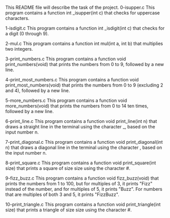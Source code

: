 This README file will describe the task of the project.
0-isupper.c
This program contains a function int _isupper(int c) that checks for uppercase characters.

1-isdigit.c
This program contains a function int _isdigit(int c) that checks for a digit (0 through 9).

2-mul.c
This program contains a function int mul(int a, int b) that multiplies two integers.

3-print_numbers.c
This program contains a function void print_numbers(void) that prints the numbers from 0 to 9, followed by a new line.

4-print_most_numbers.c
This program contains a function void print_most_numbers(void) that prints the numbers from 0 to 9 (excluding 2 and 4), followed by a new line.

5-more_numbers.c
This program contains a function void more_numbers(void) that prints the numbers from 0 to 14 ten times, followed by a new line.

6-print_line.c
This program contains a function void print_line(int n) that draws a straight line in the terminal using the character _, based on the input number n.

7-print_diagonal.c
This program contains a function void print_diagonal(int n) that draws a diagonal line in the terminal using the character \, based on the input number n.

8-print_square.c
This program contains a function void print_square(int size) that prints a square of size size using the character #.

9-fizz_buzz.c
This program contains a function void fizz_buzz(void) that prints the numbers from 1 to 100, but for multiples of 3, it prints "Fizz" instead of the number, and for multiples of 5, it prints "Buzz". For numbers that are multiples of both 3 and 5, it prints "FizzBuzz".

10-print_triangle.c
This program contains a function void print_triangle(int size) that prints a triangle of size size using the character #.
